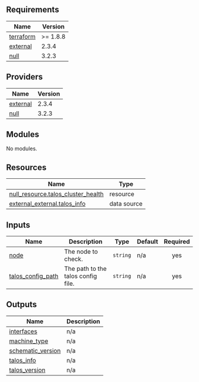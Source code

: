 <!-- BEGIN_TF_DOCS -->
## Requirements

| Name | Version |
|------|---------|
| <a name="requirement_terraform"></a> [terraform](#requirement\_terraform) | >= 1.8.8 |
| <a name="requirement_external"></a> [external](#requirement\_external) | 2.3.4 |
| <a name="requirement_null"></a> [null](#requirement\_null) | 3.2.3 |

## Providers

| Name | Version |
|------|---------|
| <a name="provider_external"></a> [external](#provider\_external) | 2.3.4 |
| <a name="provider_null"></a> [null](#provider\_null) | 3.2.3 |

## Modules

No modules.

## Resources

| Name | Type |
|------|------|
| [null_resource.talos_cluster_health](https://registry.terraform.io/providers/hashicorp/null/3.2.3/docs/resources/resource) | resource |
| [external_external.talos_info](https://registry.terraform.io/providers/hashicorp/external/2.3.4/docs/data-sources/external) | data source |

## Inputs

| Name | Description | Type | Default | Required |
|------|-------------|------|---------|:--------:|
| <a name="input_node"></a> [node](#input\_node) | The node to check. | `string` | n/a | yes |
| <a name="input_talos_config_path"></a> [talos\_config\_path](#input\_talos\_config\_path) | The path to the talos config file. | `string` | n/a | yes |

## Outputs

| Name | Description |
|------|-------------|
| <a name="output_interfaces"></a> [interfaces](#output\_interfaces) | n/a |
| <a name="output_machine_type"></a> [machine\_type](#output\_machine\_type) | n/a |
| <a name="output_schematic_version"></a> [schematic\_version](#output\_schematic\_version) | n/a |
| <a name="output_talos_info"></a> [talos\_info](#output\_talos\_info) | n/a |
| <a name="output_talos_version"></a> [talos\_version](#output\_talos\_version) | n/a |
<!-- END_TF_DOCS -->